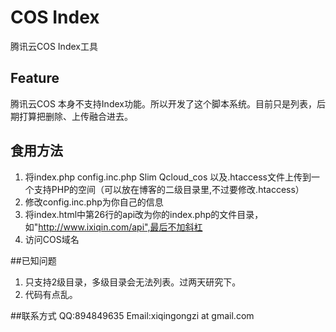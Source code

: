 # COS Index
腾讯云COS Index工具

## Feature
腾讯云COS 本身不支持Index功能。所以开发了这个脚本系统。目前只是列表，后期打算把删除、上传融合进去。

## 食用方法
1. 将index.php config.inc.php Slim Qcloud_cos 以及.htaccess文件上传到一个支持PHP的空间（可以放在博客的二级目录里,不过要修改.htaccess）
2. 修改config.inc.php为你自己的信息
3. 将index.html中第26行的api改为你的index.php的文件目录，如"http://www.ixiqin.com/api",最后不加斜杠
4. 访问COS域名
 

##已知问题
1. 只支持2级目录，多级目录会无法列表。过两天研究下。
2. 代码有点乱。


##联系方式
QQ:894849635
Email:xiqingongzi at gmail.com

